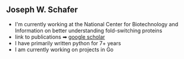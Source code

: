 ## Joseph W. Schafer

- I'm currently working at the National Center for Biotechnology and Information on better understanding fold-switching proteins
- link to publications ➡ [google scholar](https://scholar.google.com/citations?user=ijZ4diQAAAAJ&hl=en&oi=ao)
- I have primarily written python for 7+ years
- I am currently working on projects in Go

<!--
**JWSch4fer/JWSch4fer** is a ✨ _special_ ✨ repository because its `README.md` (this file) appears on your GitHub profile.

Here are some ideas to get you started:

- 🔭 I’m currently working on ...
- 🌱 I’m currently learning ...
- 👯 I’m looking to collaborate on ...
- 🤔 I’m looking for help with ...
- 💬 Ask me about ...
- 📫 How to reach me: ...
- ⚡ Fun fact: ...
-->
